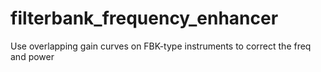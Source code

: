 # filterbank_frequency_enhancer
Use overlapping gain curves on FBK-type instruments to correct the freq and power
